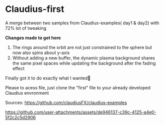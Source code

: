 # Claudius-first
A merge between two samples from Claudius-examples( day1 & day2) with 72% lot of tweaking 

**Changes made to get here** 
1. The rings around the orbit are not just constrained to the sphere but now also spins about y-axis
2. Without adding a new buffer, the dynamic plasma background shares the same pixel spaces while updating the background after the fading effect

Finally got it to do exactly what I wanted🚀

Please to acess file, just clone the "first" file to your already developed Claudius envronment

Sources: https://github.com/claudiusFX/claudius-examples



https://github.com/user-attachments/assets/de946137-c39c-4125-a4e0-5f2c2c5d2906


